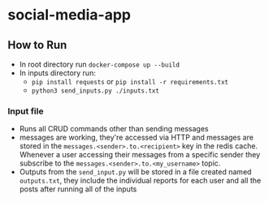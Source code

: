 # social-media-app


## How to Run
- In root directory run ```docker-compose up --build```
- In inputs directory run:
   - ```pip install requests``` or ```pip install -r requirements.txt```
   - ```python3 send_inputs.py ./inputs.txt```


### Input file
- Runs all CRUD commands other than sending messages
- messages are working, they're accessed via HTTP and messages are stored in the ```messages.<sender>.to.<recipient>``` key in the redis cache. Whenever a user accessing their messages from a specific sender they subscribe to the ```messages.<sender>.to.<my_username>``` topic. 
- Outputs from the ```send_input.py``` will be stored in a file created named ```outputs.txt```, they include the individual reports for each user and all the posts after running all of the inputs
